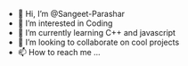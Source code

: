 - 👋 Hi, I’m @Sangeet-Parashar
- 👀 I’m interested in Coding
- 🌱 I’m currently learning C++ and javascript
- 💞️ I’m looking to collaborate on cool projects
- 📫 How to reach me ...

<!---
Sangeet-Parashar/Sangeet-Parashar is a ✨ special ✨ repository because its `README.md` (this file) appears on your GitHub profile.
You can click the Preview link to take a look at your changes.
--->
